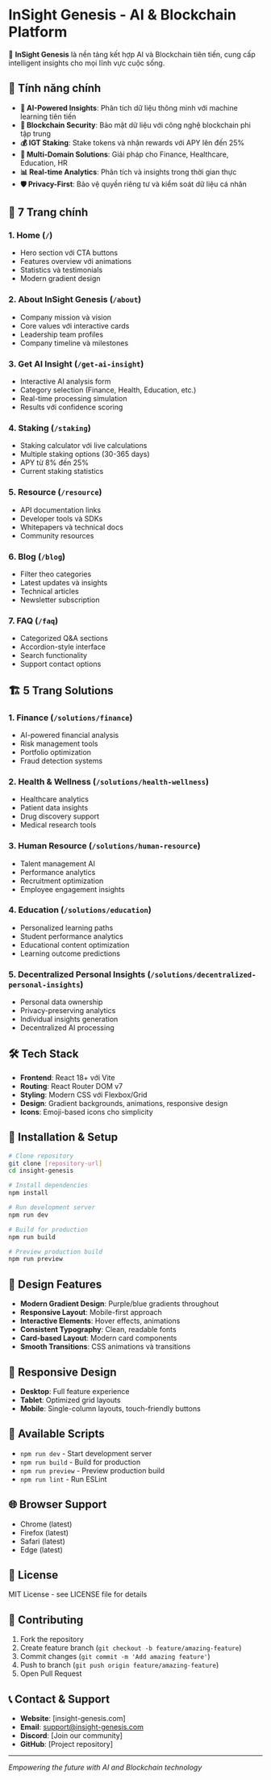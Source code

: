 # InSight Genesis - AI & Blockchain Platform

🚀 **InSight Genesis** là nền tảng kết hợp AI và Blockchain tiên tiến, cung cấp intelligent insights cho mọi lĩnh vực cuộc sống.

## 🌟 Tính năng chính

- **🤖 AI-Powered Insights**: Phân tích dữ liệu thông minh với machine learning tiên tiến
- **🔗 Blockchain Security**: Bảo mật dữ liệu với công nghệ blockchain phi tập trung
- **💰 IGT Staking**: Stake tokens và nhận rewards với APY lên đến 25%
- **🏥 Multi-Domain Solutions**: Giải pháp cho Finance, Healthcare, Education, HR
- **📊 Real-time Analytics**: Phân tích và insights trong thời gian thực
- **🛡️ Privacy-First**: Bảo vệ quyền riêng tư và kiểm soát dữ liệu cá nhân


## 🎯 7 Trang chính

### 1. **Home** (`/`)
- Hero section với CTA buttons
- Features overview với animations
- Statistics và testimonials
- Modern gradient design

### 2. **About InSight Genesis** (`/about`)
- Company mission và vision
- Core values với interactive cards
- Leadership team profiles
- Company timeline và milestones

### 3. **Get AI Insight** (`/get-ai-insight`)
- Interactive AI analysis form
- Category selection (Finance, Health, Education, etc.)
- Real-time processing simulation
- Results với confidence scoring

### 4. **Staking** (`/staking`)
- Staking calculator với live calculations
- Multiple staking options (30-365 days)
- APY từ 8% đến 25%
- Current staking statistics

### 5. **Resource** (`/resource`)
- API documentation links
- Developer tools và SDKs
- Whitepapers và technical docs
- Community resources

### 6. **Blog** (`/blog`)
- Filter theo categories
- Latest updates và insights
- Technical articles
- Newsletter subscription

### 7. **FAQ** (`/faq`)
- Categorized Q&A sections
- Accordion-style interface
- Search functionality
- Support contact options

## 🏗️ 5 Trang Solutions

### 1. **Finance** (`/solutions/finance`)
- AI-powered financial analysis
- Risk management tools
- Portfolio optimization
- Fraud detection systems

### 2. **Health & Wellness** (`/solutions/health-wellness`)
- Healthcare analytics
- Patient data insights
- Drug discovery support
- Medical research tools

### 3. **Human Resource** (`/solutions/human-resource`)
- Talent management AI
- Performance analytics
- Recruitment optimization
- Employee engagement insights

### 4. **Education** (`/solutions/education`)
- Personalized learning paths
- Student performance analytics
- Educational content optimization
- Learning outcome predictions

### 5. **Decentralized Personal Insights** (`/solutions/decentralized-personal-insights`)
- Personal data ownership
- Privacy-preserving analytics
- Individual insights generation
- Decentralized AI processing

## 🛠️ Tech Stack

- **Frontend**: React 18+ với Vite
- **Routing**: React Router DOM v7
- **Styling**: Modern CSS với Flexbox/Grid
- **Design**: Gradient backgrounds, animations, responsive design
- **Icons**: Emoji-based icons cho simplicity

## 🚀 Installation & Setup

```bash
# Clone repository
git clone [repository-url]
cd insight-genesis

# Install dependencies
npm install

# Run development server
npm run dev

# Build for production
npm run build

# Preview production build
npm run preview
```

## 🎨 Design Features

- **Modern Gradient Design**: Purple/blue gradients throughout
- **Responsive Layout**: Mobile-first approach
- **Interactive Elements**: Hover effects, animations
- **Consistent Typography**: Clean, readable fonts
- **Card-based Layout**: Modern card components
- **Smooth Transitions**: CSS animations và transitions

## 📱 Responsive Design

- **Desktop**: Full feature experience
- **Tablet**: Optimized grid layouts
- **Mobile**: Single-column layouts, touch-friendly buttons

## 🔧 Available Scripts

- `npm run dev` - Start development server
- `npm run build` - Build for production
- `npm run preview` - Preview production build
- `npm run lint` - Run ESLint

## 🌐 Browser Support

- Chrome (latest)
- Firefox (latest)
- Safari (latest)
- Edge (latest)

## 📄 License

MIT License - see LICENSE file for details

## 🤝 Contributing

1. Fork the repository
2. Create feature branch (`git checkout -b feature/amazing-feature`)
3. Commit changes (`git commit -m 'Add amazing feature'`)
4. Push to branch (`git push origin feature/amazing-feature`)
5. Open Pull Request

## 📞 Contact & Support

- **Website**: [insight-genesis.com]
- **Email**: support@insight-genesis.com
- **Discord**: [Join our community]
- **GitHub**: [Project repository]

---


*Empowering the future with AI and Blockchain technology*
